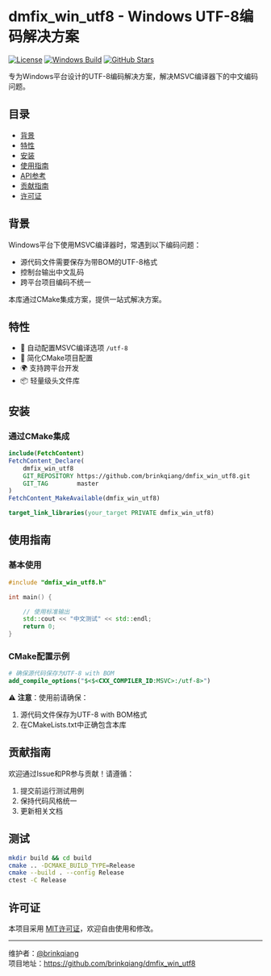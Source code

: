 # dmfix_win_utf8 - Windows UTF-8编码解决方案

[![License](https://img.shields.io/badge/license-MIT-brightgreen.svg)](https://github.com/brinkqiang/dmfix_win_utf8/blob/master/LICENSE)
[![Windows Build](https://github.com/brinkqiang/dmfix_win_utf8/actions/workflows/win.yml/badge.svg)](https://github.com/brinkqiang/dmfix_win_utf8/actions/workflows/win.yml)
[![GitHub Stars](https://img.shields.io/github/stars/brinkqiang/dmfix_win_utf8.svg?style=social)](https://github.com/brinkqiang/dmfix_win_utf8/stargazers)

专为Windows平台设计的UTF-8编码解决方案，解决MSVC编译器下的中文编码问题。

## 目录
- [背景](#背景)
- [特性](#特性)
- [安装](#安装)
- [使用指南](#使用指南)
- [API参考](#api参考)
- [贡献指南](#贡献指南)
- [许可证](#许可证)

## 背景
Windows平台下使用MSVC编译器时，常遇到以下编码问题：
- 源代码文件需要保存为带BOM的UTF-8格式
- 控制台输出中文乱码
- 跨平台项目编码不统一

本库通过CMake集成方案，提供一站式解决方案。

## 特性
- 🚀 自动配置MSVC编译选项 `/utf-8`
- 🔧 简化CMake项目配置
- 🌍 支持跨平台开发
- 📦 轻量级头文件库

## 安装
### 通过CMake集成
```cmake
include(FetchContent)
FetchContent_Declare(
    dmfix_win_utf8
    GIT_REPOSITORY https://github.com/brinkqiang/dmfix_win_utf8.git
    GIT_TAG        master
)
FetchContent_MakeAvailable(dmfix_win_utf8)

target_link_libraries(your_target PRIVATE dmfix_win_utf8)
```

## 使用指南
### 基本使用
```cpp
#include "dmfix_win_utf8.h"

int main() {

    // 使用标准输出
    std::cout << "中文测试" << std::endl;
    return 0;
}
```

### CMake配置示例
```cmake
# 确保源代码保存为UTF-8 with BOM
add_compile_options("$<$<CXX_COMPILER_ID:MSVC>:/utf-8>")
```

⚠️ **注意**：使用前请确保：
1. 源代码文件保存为UTF-8 with BOM格式
2. 在CMakeLists.txt中正确包含本库

## 贡献指南
欢迎通过Issue和PR参与贡献！请遵循：
1. 提交前运行测试用例
2. 保持代码风格统一
3. 更新相关文档

## 测试
```bash
mkdir build && cd build
cmake .. -DCMAKE_BUILD_TYPE=Release
cmake --build . --config Release
ctest -C Release
```

## 许可证
本项目采用 [MIT许可证](LICENSE)，欢迎自由使用和修改。

---
维护者：[@brinkqiang](https://github.com/brinkqiang)  
项目地址：https://github.com/brinkqiang/dmfix_win_utf8

